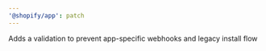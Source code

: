 ```yaml
---
'@shopify/app': patch
---
```


Adds a validation to prevent app-specific webhooks and legacy install flow
